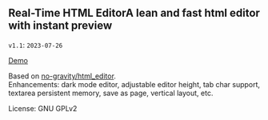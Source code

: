 ## Real-Time HTML EditorA lean and fast html editor with instant preview

`v1.1`: `2023-07-26`

[Demo](https://aavi.xyz/proj/editor)

Based on [no-gravity/html_editor](https://github.com/no-gravity/html_editor).  
Enhancements: dark mode editor, adjustable editor height, tab char support, textarea persistent memory, save as page, vertical layout, etc.

License: GNU GPLv2
